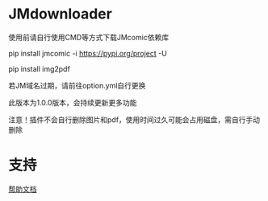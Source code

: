 # JMdownloader

使用前请自行使用CMD等方式下载JMcomic依赖库

pip install jmcomic -i https://pypi.org/project -U

pip install img2pdf

若JM域名过期，请前往option.yml自行更换

此版本为1.0.0版本，会持续更新更多功能

注意！插件不会自行删除图片和pdf，使用时间过久可能会占用磁盘，需自行手动删除
# 支持

[帮助文档](https://astrbot.soulter.top/center/docs/%E5%BC%80%E5%8F%91/%E6%8F%92%E4%BB%B6%E5%BC%80%E5%8F%91/
)
